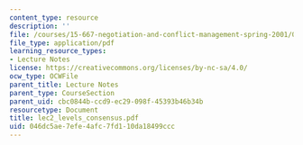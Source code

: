 ```yaml
---
content_type: resource
description: ''
file: /courses/15-667-negotiation-and-conflict-management-spring-2001/046dc5ae7efe4afc7fd110da18499ccc_lec2_levels_consensus.pdf
file_type: application/pdf
learning_resource_types:
- Lecture Notes
license: https://creativecommons.org/licenses/by-nc-sa/4.0/
ocw_type: OCWFile
parent_title: Lecture Notes
parent_type: CourseSection
parent_uid: cbc0844b-ccd9-ec29-098f-45393b46b34b
resourcetype: Document
title: lec2_levels_consensus.pdf
uid: 046dc5ae-7efe-4afc-7fd1-10da18499ccc
---
```

